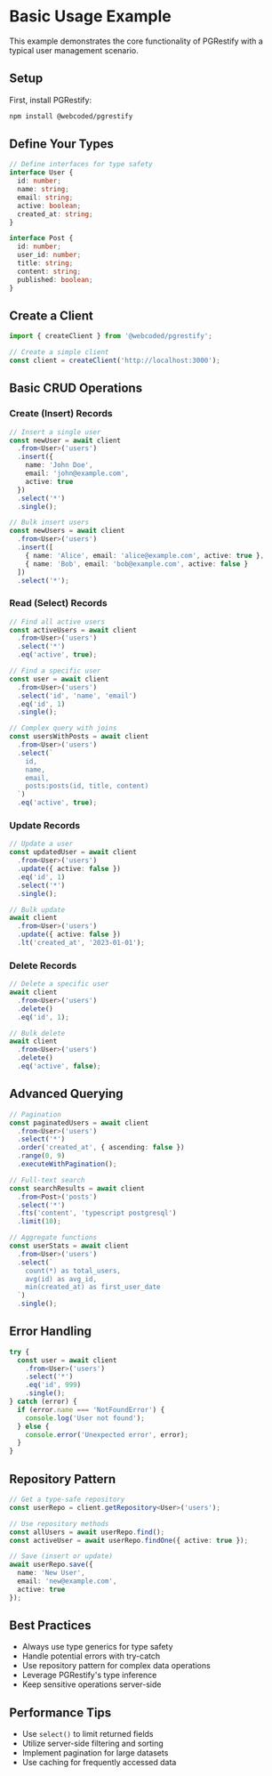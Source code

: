 # Basic Usage Example

This example demonstrates the core functionality of PGRestify with a typical user management scenario.

## Setup

First, install PGRestify:

```bash
npm install @webcoded/pgrestify
```

## Define Your Types

```typescript
// Define interfaces for type safety
interface User {
  id: number;
  name: string;
  email: string;
  active: boolean;
  created_at: string;
}

interface Post {
  id: number;
  user_id: number;
  title: string;
  content: string;
  published: boolean;
}
```

## Create a Client

```typescript
import { createClient } from '@webcoded/pgrestify';

// Create a simple client
const client = createClient('http://localhost:3000');
```

## Basic CRUD Operations

### Create (Insert) Records

```typescript
// Insert a single user
const newUser = await client
  .from<User>('users')
  .insert({
    name: 'John Doe',
    email: 'john@example.com',
    active: true
  })
  .select('*')
  .single();

// Bulk insert users
const newUsers = await client
  .from<User>('users')
  .insert([
    { name: 'Alice', email: 'alice@example.com', active: true },
    { name: 'Bob', email: 'bob@example.com', active: false }
  ])
  .select('*');
```

### Read (Select) Records

```typescript
// Find all active users
const activeUsers = await client
  .from<User>('users')
  .select('*')
  .eq('active', true);

// Find a specific user
const user = await client
  .from<User>('users')
  .select('id', 'name', 'email')
  .eq('id', 1)
  .single();

// Complex query with joins
const usersWithPosts = await client
  .from<User>('users')
  .select(`
    id, 
    name, 
    email, 
    posts:posts(id, title, content)
  `)
  .eq('active', true);
```

### Update Records

```typescript
// Update a user
const updatedUser = await client
  .from<User>('users')
  .update({ active: false })
  .eq('id', 1)
  .select('*')
  .single();

// Bulk update
await client
  .from<User>('users')
  .update({ active: false })
  .lt('created_at', '2023-01-01');
```

### Delete Records

```typescript
// Delete a specific user
await client
  .from<User>('users')
  .delete()
  .eq('id', 1);

// Bulk delete
await client
  .from<User>('users')
  .delete()
  .eq('active', false);
```

## Advanced Querying

```typescript
// Pagination
const paginatedUsers = await client
  .from<User>('users')
  .select('*')
  .order('created_at', { ascending: false })
  .range(0, 9)
  .executeWithPagination();

// Full-text search
const searchResults = await client
  .from<Post>('posts')
  .select('*')
  .fts('content', 'typescript postgresql')
  .limit(10);

// Aggregate functions
const userStats = await client
  .from<User>('users')
  .select(`
    count(*) as total_users,
    avg(id) as avg_id,
    min(created_at) as first_user_date
  `)
  .single();
```

## Error Handling

```typescript
try {
  const user = await client
    .from<User>('users')
    .select('*')
    .eq('id', 999)
    .single();
} catch (error) {
  if (error.name === 'NotFoundError') {
    console.log('User not found');
  } else {
    console.error('Unexpected error', error);
  }
}
```

## Repository Pattern

```typescript
// Get a type-safe repository
const userRepo = client.getRepository<User>('users');

// Use repository methods
const allUsers = await userRepo.find();
const activeUser = await userRepo.findOne({ active: true });

// Save (insert or update)
await userRepo.save({
  name: 'New User',
  email: 'new@example.com',
  active: true
});
```

## Best Practices

- Always use type generics for type safety
- Handle potential errors with try-catch
- Use repository pattern for complex data operations
- Leverage PGRestify's type inference
- Keep sensitive operations server-side

## Performance Tips

- Use `select()` to limit returned fields
- Utilize server-side filtering and sorting
- Implement pagination for large datasets
- Use caching for frequently accessed data